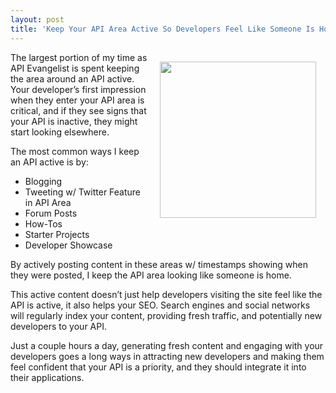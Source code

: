 ```yaml
---
layout: post
title: 'Keep Your API Area Active So Developers Feel Like Someone Is Home'
---
```

<p><img style="padding: 15px;" src="http://kinlane-productions.s3.amazonaws.com/api-evangelist/KinLane-Twitter.png" alt="" width="250" align="right" /></p>
<p>The largest portion of my time as API Evangelist is spent keeping the area around an API active.  Your developer&rsquo;s first impression when they enter your API area is critical, and if they see signs that your API is inactive, they might start looking elsewhere.</p>
<p>The most common ways I keep an API active is by:</p>
<ul class="mainlist">
<li>Blogging</li>
<li>Tweeting w/ Twitter Feature in API Area</li>
<li>Forum Posts</li>
<li>How-Tos</li>
<li>Starter Projects</li>
<li>Developer Showcase</li>
</ul>
<p>By actively posting content in these areas w/ timestamps showing when they were posted, I keep the API area looking like someone is home.</p>
<p>This active content doesn&rsquo;t just help developers visiting the site feel like the API is active, it also helps your SEO. Search engines and social networks will regularly index your content, providing fresh traffic, and potentially new developers to your API.</p>
<p>Just a couple hours a day, generating fresh content and engaging with your developers goes a long ways in attracting new developers and making them feel confident that your API is a priority, and they should integrate it into their applications.</p>